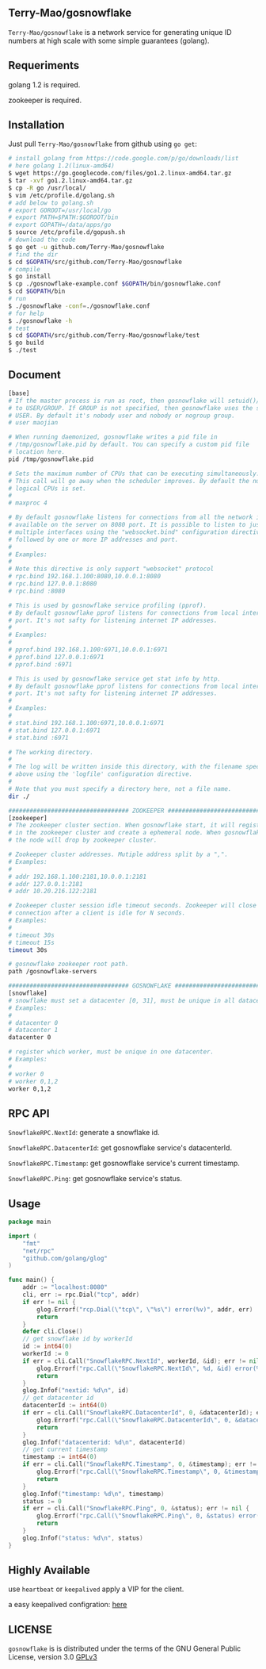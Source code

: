 ## Terry-Mao/gosnowflake

`Terry-Mao/gosnowflake` is a network service for generating unique ID numbers at high scale with some simple guarantees (golang).

## Requeriments

golang 1.2 is required.

zookeeper is required.

## Installation

Just pull `Terry-Mao/gosnowflake` from github using `go get`:

```sh
# install golang from https://code.google.com/p/go/downloads/list
# here golang 1.2(linux-amd64)
$ wget https://go.googlecode.com/files/go1.2.linux-amd64.tar.gz
$ tar -xvf go1.2.linux-amd64.tar.gz
$ cp -R go /usr/local/
$ vim /etc/profile.d/golang.sh
# add below to golang.sh
# export GOROOT=/usr/local/go
# export PATH=$PATH:$GOROOT/bin
# export GOPATH=/data/apps/go
$ source /etc/profile.d/gopush.sh
# download the code
$ go get -u github.com/Terry-Mao/gosnowflake
# find the dir
$ cd $GOPATH/src/github.com/Terry-Mao/gosnowflake
# compile
$ go install
$ cp ./gosnowflake-example.conf $GOPATH/bin/gosnowflake.conf
$ cd $GOPATH/bin
# run
$ ./gosnowflake -conf=./gosnowflake.conf
# for help
$ ./gosnowflake -h
# test
$ cd $GOPATH/src/github.com/Terry-Mao/gosnowflake/test
$ go build
$ ./test
```

## Document
```sh
[base]
# If the master process is run as root, then gosnowflake will setuid()/setgid() 
# to USER/GROUP. If GROUP is not specified, then gosnowflake uses the same name as 
# USER. By default it's nobody user and nobody or nogroup group.
# user maojian 

# When running daemonized, gosnowflake writes a pid file in 
# /tmp/gosnowflake.pid by default. You can specify a custom pid file 
# location here.
pid /tmp/gosnowflake.pid

# Sets the maximum number of CPUs that can be executing simultaneously.
# This call will go away when the scheduler improves. By default the number of 
# logical CPUs is set.
# 
# maxproc 4

# By default gosnowflake listens for connections from all the network interfaces
# available on the server on 8080 port. It is possible to listen to just one or 
# multiple interfaces using the "websocket.bind" configuration directive, 
# followed by one or more IP addresses and port.
#
# Examples:
#
# Note this directive is only support "websocket" protocol
# rpc.bind 192.168.1.100:8080,10.0.0.1:8080
# rpc.bind 127.0.0.1:8080
# rpc.bind :8080

# This is used by gosnowflake service profiling (pprof).
# By default gosnowflake pprof listens for connections from local interfaces on 6971
# port. It's not safty for listening internet IP addresses.
#
# Examples:
#
# pprof.bind 192.168.1.100:6971,10.0.0.1:6971
# pprof.bind 127.0.0.1:6971
# pprof.bind :6971

# This is used by gosnowflake service get stat info by http.
# By default gosnowflake pprof listens for connections from local interfaces on 6972
# port. It's not safty for listening internet IP addresses.
#
# Examples:
#
# stat.bind 192.168.1.100:6971,10.0.0.1:6971
# stat.bind 127.0.0.1:6971
# stat.bind :6971

# The working directory.
#
# The log will be written inside this directory, with the filename specified
# above using the 'logfile' configuration directive.
#  
# Note that you must specify a directory here, not a file name.
dir ./

################################## ZOOKEEPER ##################################
[zookeeper]
# The zookeeper cluster section. When gosnowflake start, it will register data 
# in the zookeeper cluster and create a ephemeral node. When gosnowflake died, 
# the node will drop by zookeeper cluster. 

# Zookeeper cluster addresses. Mutiple address split by a ",".
# Examples:
#
# addr 192.168.1.100:2181,10.0.0.1:2181
# addr 127.0.0.1:2181
# addr 10.20.216.122:2181

# Zookeeper cluster session idle timeout seconds. Zookeeper will close the 
# connection after a client is idle for N seconds.
# Examples:
#
# timeout 30s
# timeout 15s
timeout 30s

# gosnowflake zookeeper root path.
path /gosnowflake-servers

################################## GOSNOWFLAKE ################################
[snowflake]
# snowflake must set a datacenter [0, 31], must be unique in all datacenter.
# Examples:
#
# datacenter 0
# datacenter 1
datacenter 0

# register which worker, must be unique in one datacenter.
# Examples:
#
# worker 0
# worker 0,1,2
worker 0,1,2
```

## RPC API

`SnowflakeRPC.NextId`: generate a snowflake id.

`SnowflakeRPC.DatacenterId`: get gosnowflake service's datacenterId.

`SnowflakeRPC.Timestamp`: get gosnowflake service's current timestamp.

`SnowflakeRPC.Ping`: get gosnowflake service's status.

## Usage

```go
package main

import (
	"fmt"
	"net/rpc"
    "github.com/golang/glog"
)

func main() {
    addr := "localhost:8080"
	cli, err := rpc.Dial("tcp", addr)
	if err != nil {
        glog.Errorf("rcp.Dial(\"tcp\", \"%s\") error(%v)", addr, err)
        return
	}
	defer cli.Close()
    // get snowflake id by workerId
	id := int64(0)
	workerId := 0
	if err = cli.Call("SnowflakeRPC.NextId", workerId, &id); err != nil {
        glog.Errorf("rpc.Call(\"SnowflakeRPC.NextId\", %d, &id) error(%v)", workerId, err)
        return
	}
	glog.Infof("nextid: %d\n", id)
    // get datacenter id
    datacenterId := int64(0)
	if err = cli.Call("SnowflakeRPC.DatacenterId", 0, &datacenterId); err != nil {
        glog.Errorf("rpc.Call(\"SnowflakeRPC.DatacenterId\", 0, &datacenterId) error(%v)", err)
        return
	}
	glog.Infof("datacenterid: %d\n", datacenterId)
    // get current timestamp
    timestamp := int64(0)
	if err = cli.Call("SnowflakeRPC.Timestamp", 0, &timestamp); err != nil {
        glog.Errorf("rpc.Call(\"SnowflakeRPC.Timestamp\", 0, &timestamp) error(%v)", err)
        return
	}
	glog.Infof("timestamp: %d\n", timestamp)
	status := 0
	if err = cli.Call("SnowflakeRPC.Ping", 0, &status); err != nil {
		glog.Errorf("rpc.Call(\"SnowflakeRPC.Ping\", 0, &status) error(%v)", err)
		return
	}
	glog.Infof("status: %d\n", status)
}
```

## Highly Available

use `heartbeat` or `keepalived` apply a VIP for the client.

a easy keepalived configration: [here](https://github.com/Terry-Mao/gosnowflake/tree/master/keepalived)

## LICENSE

`gosnowflake` is is distributed under the terms of the GNU General Public License, version 3.0 [GPLv3](http://www.gnu.org/licenses/gpl.txt)
